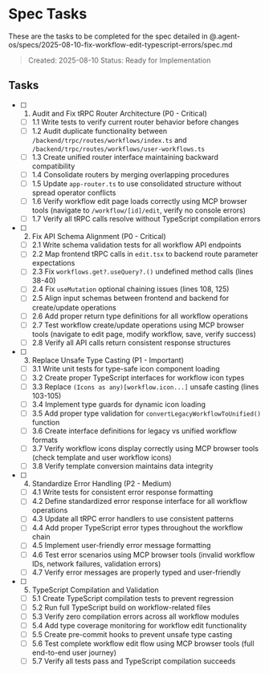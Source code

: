 # Spec Tasks

These are the tasks to be completed for the spec detailed in @.agent-os/specs/2025-08-10-fix-workflow-edit-typescript-errors/spec.md

> Created: 2025-08-10
> Status: Ready for Implementation

## Tasks

- [ ] 1. Audit and Fix tRPC Router Architecture (P0 - Critical)
  - [ ] 1.1 Write tests to verify current router behavior before changes
  - [ ] 1.2 Audit duplicate functionality between `/backend/trpc/routes/workflows/index.ts` and `/backend/trpc/routes/workflows/user-workflows.ts`
  - [ ] 1.3 Create unified router interface maintaining backward compatibility
  - [ ] 1.4 Consolidate routers by merging overlapping procedures 
  - [ ] 1.5 Update `app-router.ts` to use consolidated structure without spread operator conflicts
  - [ ] 1.6 Verify workflow edit page loads correctly using MCP browser tools (navigate to `/workflow/[id]/edit`, verify no console errors)
  - [ ] 1.7 Verify all tRPC calls resolve without TypeScript compilation errors

- [ ] 2. Fix API Schema Alignment (P0 - Critical) 
  - [ ] 2.1 Write schema validation tests for all workflow API endpoints
  - [ ] 2.2 Map frontend tRPC calls in `edit.tsx` to backend route parameter expectations
  - [ ] 2.3 Fix `workflows.get?.useQuery?.()` undefined method calls (lines 38-40)
  - [ ] 2.4 Fix `useMutation` optional chaining issues (lines 108, 125) 
  - [ ] 2.5 Align input schemas between frontend and backend for create/update operations
  - [ ] 2.6 Add proper return type definitions for all workflow operations
  - [ ] 2.7 Test workflow create/update operations using MCP browser tools (navigate to edit page, modify workflow, save, verify success)
  - [ ] 2.8 Verify all API calls return consistent response structures

- [ ] 3. Replace Unsafe Type Casting (P1 - Important)
  - [ ] 3.1 Write unit tests for type-safe icon component loading
  - [ ] 3.2 Create proper TypeScript interfaces for workflow icon types
  - [ ] 3.3 Replace `(Icons as any)[workflow.icon...]` unsafe casting (lines 103-105)
  - [ ] 3.4 Implement type guards for dynamic icon loading
  - [ ] 3.5 Add proper type validation for `convertLegacyWorkflowToUnified()` function
  - [ ] 3.6 Create interface definitions for legacy vs unified workflow formats
  - [ ] 3.7 Verify workflow icons display correctly using MCP browser tools (check template and user workflow icons)
  - [ ] 3.8 Verify template conversion maintains data integrity

- [ ] 4. Standardize Error Handling (P2 - Medium)
  - [ ] 4.1 Write tests for consistent error response formatting
  - [ ] 4.2 Define standardized error response interface for all workflow operations
  - [ ] 4.3 Update all tRPC error handlers to use consistent patterns
  - [ ] 4.4 Add proper TypeScript error types throughout the workflow chain
  - [ ] 4.5 Implement user-friendly error message formatting
  - [ ] 4.6 Test error scenarios using MCP browser tools (invalid workflow IDs, network failures, validation errors)  
  - [ ] 4.7 Verify error messages are properly typed and user-friendly

- [ ] 5. TypeScript Compilation and Validation
  - [ ] 5.1 Create TypeScript compilation tests to prevent regression
  - [ ] 5.2 Run full TypeScript build on workflow-related files
  - [ ] 5.3 Verify zero compilation errors across all workflow modules
  - [ ] 5.4 Add type coverage monitoring for workflow edit functionality
  - [ ] 5.5 Create pre-commit hooks to prevent unsafe type casting
  - [ ] 5.6 Test complete workflow edit flow using MCP browser tools (full end-to-end user journey)
  - [ ] 5.7 Verify all tests pass and TypeScript compilation succeeds